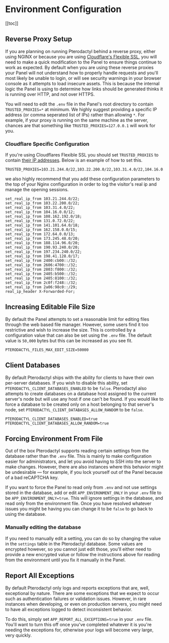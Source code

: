 # Environment Configuration

[[toc]]

## Reverse Proxy Setup
If you are planning on running Pterodactyl behind a reverse proxy, either using NGINX or because you are using
[Cloudflare's Flexible SSL](https://support.cloudflare.com/hc/en-us/articles/200170416-What-do-the-SSL-options-mean-),
you will need to make a quick modification to the Panel to ensure things continue to work as expected. By default when
you are using these reverse proxies your Panel will not understand how to properly handle requests and you'll most likely
be unable to login, or will see security warnings in your browser console as it attempts to load insecure assets. This
is because the internal logic the Panel is using to determine how links should be generated thinks it is running over
HTTP, and not over HTTPS.

You will need to edit the `.env` file in the Panel's root directory to contain `TRUSTED_PROXIES=*` at minimum. We 
highly suggest providing a specific IP address (or comma seperated list of IPs) rather than allowing `*`. For example,
if your proxy is running on the same machine as the server, chances are that something like `TRUSTED_PROXIES=127.0.0.1`
will work for you.

### Cloudflare Specific Configuration
If you're using Cloudflares Flexible SSL you should set `TRUSTED_PROXIES` to contain [their IP addresses](https://www.cloudflare.com/ips/).
Below is an example of how to set this.

```
TRUSTED_PROXIES=103.21.244.0/22,103.22.200.0/22,103.31.4.0/22,104.16.0.0/12,108.162.192.0/18,131.0.72.0/22,141.101.64.0/18,162.158.0.0/15,172.64.0.0/13,173.245.48.0/20,188.114.96.0/20,190.93.240.0/20,197.234.240.0/22,198.41.128.0/17
```

we also highly recommend that you add these configuration parameters to the top of your Nginx configuration in order to log the visitor's real ip and manage the opening sessions.

```
set_real_ip_from 103.21.244.0/22;
set_real_ip_from 103.22.200.0/22;
set_real_ip_from 103.31.4.0/22;
set_real_ip_from 104.16.0.0/12;
set_real_ip_from 108.162.192.0/18;
set_real_ip_from 131.0.72.0/22;
set_real_ip_from 141.101.64.0/18;
set_real_ip_from 162.158.0.0/15;
set_real_ip_from 172.64.0.0/13;
set_real_ip_from 173.245.48.0/20;
set_real_ip_from 188.114.96.0/20;
set_real_ip_from 190.93.240.0/20;
set_real_ip_from 197.234.240.0/22;
set_real_ip_from 198.41.128.0/17;
set_real_ip_from 2400:cb00::/32;
set_real_ip_from 2606:4700::/32;
set_real_ip_from 2803:f800::/32;
set_real_ip_from 2405:b500::/32;
set_real_ip_from 2405:8100::/32;
set_real_ip_from 2c0f:f248::/32;
set_real_ip_from 2a06:98c0::/29;
real_ip_header X-Forwarded-For;
```


## Increasing Editable File Size
By default the Panel attempts to set a reasonable limit for editing files through the web based file manager. However,
some users find it too restrictive and wish to increase the size. This is controlled by a configuration value that can
also be set using the `.env` file. The default value is `50,000` bytes but this can be increased as you see fit.

```
PTERODACTYL_FILES_MAX_EDIT_SIZE=50000
```

## Client Databases
By default Pterodactyl ships with the ability for clients to have their own per-server databases. If you wish to disable
this ability, set `PTERODACTYL_CLIENT_DATABASES_ENABLED` to be `false`. Pterodactyl also attempts to create databases
on a database host assigned to the current server's node but will use any host if one can't be found. If you would like
to force a database to be created only on a host belonging to that server's node, set `PTERODACTYL_CLIENT_DATABASES_ALLOW_RANDOM`
to be `false`.

```
PTERODACTYL_CLIENT_DATABASES_ENABLED=true
PTERODACTYL_CLIENT_DATABASES_ALLOW_RANDOM=true
```

## Forcing Environment From File
Out of the box Pterodactyl supports reading certain settings from the database rather than the `.env` file. This is
mainly to make configuration easier for administrators, and let you avoid having to SSH into the server to make
changes. However, there are also instances where this behavior might be undesirable &mdash; for example, if you lock
yourself out of the Panel because of a bad reCAPTCHA key.

If you want to force the Panel to read only from `.env` and not use settings stored in the database, add or edit
`APP_ENVIRONMENT_ONLY` in your `.env` file to be `APP_ENVIRONMENT_ONLY=true`. This will ignore settings in the
database, and read only from the environment file. Once you have resolved whatever issues you might be having
you can change it to be `false` to go back to using the database.

### Manually editing the database
If you need to manually edit a setting, you can do so by changing the value in the `settings` table in the Pterodactyl
database. Some values are encrypted however, so you cannot just edit those, you'll either need to provide a new
encrypted value or follow the instructions above for reading from the environment until you fix it manually in the Panel.

## Report All Exceptions
By default Pterodactyl only logs and reports exceptions that are, well, exceptional by nature. There are some exceptions
that we expect to occur such as authentication failures or validation issues. However, in rare instances when developing,
or even on production servers, you might need to have all exceptions logged to detect inconsistent behavior.

To do this, simply set `APP_REPORT_ALL_EXCEPTIONS=true` in your `.env` file. You'll want to turn this off once you've
completed whatever it is you're needing the exceptions for, otherwise your logs will become very large, very quickly.
